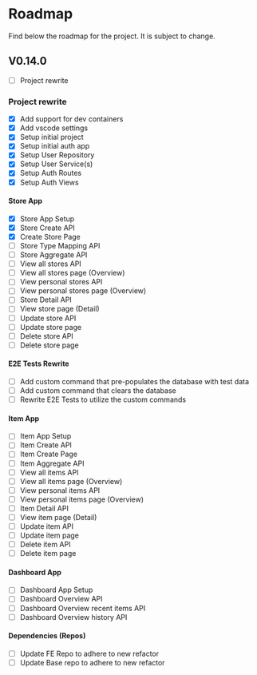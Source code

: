 # Roadmap

Find below the roadmap for the project. It is subject to change.

## V0.14.0

- [ ] Project rewrite

### Project rewrite

- [x] Add support for dev containers
- [x] Add vscode settings
- [x] Setup initial project
- [x] Setup initial auth app
- [x] Setup User Repository
- [x] Setup User Service(s)
- [x] Setup Auth Routes
- [x] Setup Auth Views

#### Store App

- [x] Store App Setup
- [x] Store Create API
- [x] Create Store Page
- [ ] Store Type Mapping API
- [ ] Store Aggregate API
- [ ] View all stores API
- [ ] View all stores page (Overview)
- [ ] View personal stores API
- [ ] View personal stores page (Overview)
- [ ] Store Detail API
- [ ] View store page (Detail)
- [ ] Update store API
- [ ] Update store page
- [ ] Delete store API
- [ ] Delete store page

#### E2E Tests Rewrite

- [ ] Add custom command that pre-populates the database with test data
- [ ] Add custom command that clears the database
- [ ] Rewrite E2E Tests to utilize the custom commands

#### Item App

- [ ] Item App Setup
- [ ] Item Create API
- [ ] Item Create Page
- [ ] Item Aggregate API
- [ ] View all items API
- [ ] View all items page (Overview)
- [ ] View personal items API
- [ ] View personal items page (Overview)
- [ ] Item Detail API
- [ ] View item page (Detail)
- [ ] Update item API
- [ ] Update item page
- [ ] Delete item API
- [ ] Delete item page

#### Dashboard App

- [ ] Dashboard App Setup
- [ ] Dashboard Overview API
- [ ] Dashboard Overview recent items API
- [ ] Dashboard Overview history API

#### Dependencies (Repos)

- [ ] Update FE Repo to adhere to new refactor
- [ ] Update Base repo to adhere to new refactor

